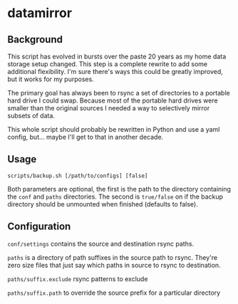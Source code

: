 # datamirror

## Background

This script has evolved in bursts over the paste 20 years as my home data storage setup changed. This step is a complete rewrite to add some additional flexibility. I'm sure there's ways this could be greatly improved, but it works for my purposes.

The primary goal has always been to rsync a set of directories to a portable hard drive I could swap. Because most of the portable hard drives were smaller than the original sources I needed a way to selectively mirror subsets of data.

This whole script should probably be rewritten in Python and use a yaml config, but... maybe I'll get to that in another decade.

## Usage

    scripts/backup.sh [/path/to/configs] [false]

Both parameters are optional, the first is the path to the directory containing the `conf` and `paths` directories. The second is `true/false` on if the backup directory should be unmounted when finished (defaults to false).

## Configuration

`conf/settings` contains the source and destination rsync paths.

`paths` is a directory of path suffixes in the source path to rsync. They're zero size files that just say which paths in source to rsync to destination.

`paths/suffix.exclude` rsync patterns to exclude

`paths/suffix.path` to override the source prefix for a particular directory
